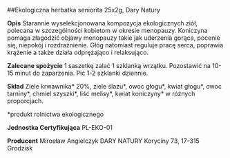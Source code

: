 ##Ekologiczna herbatka seniorita 25x2g, Dary Natury

**Opis** Starannie wyselekcjonowana kompozycja ekologicznych ziół, polecana w szczególności kobietom w okresie menopauzy. Koniczyna pomaga złagodzić objawy menopauzy takie jak uderzenia gorąca, pocenie się, niepokój i rozdrażnienie. Głóg natomiast reguluje pracę serca, poprawia krążenie a także działa odprężająco i relaksująco.

**Zalecane spożycie** 1 saszetkę zalać 1 szklanką wrzątku. Pozostawić na 10-15 minut do zaparzenia. Pić 1-2 szklanki dziennie.

**Skład** Ziele krwawnika\* 20%, ziele ślazu\*, owoc głogu\*, kwiat głogu\*, owoc tarniny\*, chmiel szyszki\*, liść melisy\*, kwiat koniczyny\* w różnych proporcjach.

\*produkt rolnictwa ekologicznego

**Jednostka Certyfikująca** PL-EKO-01

**Producent** Mirosław Angielczyk DARY NATURY
Koryciny 73, 17-315 Grodzisk
